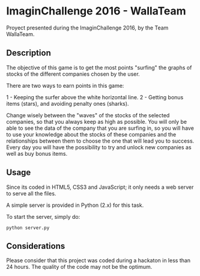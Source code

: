 # ImaginChallenge 2016 - WallaTeam

Proyect presented during the ImaginChallenge 2016, by the Team WallaTeam.

## Description

The objective of this game is to get the most points "surfing" the graphs of stocks of the different companies chosen by the user. 

There are two ways to earn points in this game:

1 - Keeping the surfer above the white horizontal line.
2 - Getting bonus items (stars), and avoiding penalty ones (sharks).

Change wisely between the "waves" of the stocks of the selected companies, so that you always keep as high as possible.
You will only be able to see the data of the company that you are surfing in, so you will have to use your knowledge about the stocks of these companies and the relationships between them to choose the one that will lead you to success. 
Every day you will have the possibility to try and unlock new companies as well as buy bonus items.

## Usage
Since its coded in HTML5, CSS3 and JavaScript; it only needs a web server to serve all the files.

A simple server is provided in Python (2.x) for this task.

To start the server, simply do:
```
python server.py
```


## Considerations
Please consider that this project was coded during a hackaton in less than 24 hours. The quality of the code may not be the optimum.

